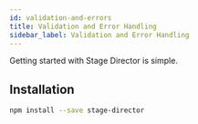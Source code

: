 ```yaml
---
id: validation-and-errors
title: Validation and Error Handling
sidebar_label: Validation and Error Handling
---
```


Getting started with Stage Director is simple.

## Installation

```bash
npm install --save stage-director
```

